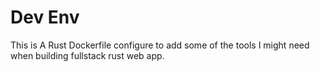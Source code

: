 # Dev Env

This is A Rust Dockerfile configure to add some of the tools I might need when building fullstack rust web app.
